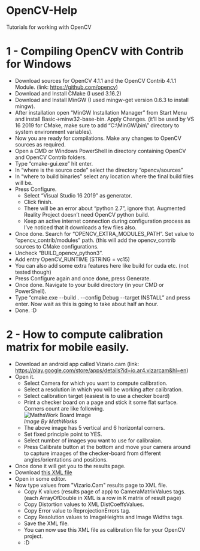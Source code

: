 # OpenCV-Help
Tutorials for working with OpenCV
# 1 - Compiling OpenCV with Contrib for Windows
* Download sources for OpenCV 4.1.1 and the OpenCV Contrib 4.1.1 Module. (link: https://github.com/opencv)
* Download and Install CMake (I used 3.16.2)
* Download and Install MinGW (I used mingw-get version 0.6.3 to install mingw).
* After installation open “MinGW Installation Manager” from Start Menu and install Basic->minw32-base-bin. Apply Changes. (it’ll be used by VS 16 2019 for CMake, make sure to add “C:\MinGW\bin\” directory to system environment variables).
* Now you are ready for compilations. Make any changes to OpenCV sources as required.
* Open a CMD or Windows PowerShell in directory containing OpenCV and OpenCV Contrib folders.
* Type “cmake-gui.exe” hit enter.
* In “where is the source code” select the directory “opencv/sources”
* In “where to build binaries” select any location where the final build files will be.
* Press Configure.
  * Select “Visual Studio 16 2019” as generator.
  * Click finish.
  * There will be an error about “python 2.7”, ignore that. Augmented Reality Project doesn’t need OpenCV python build.
  * Keep an active internet connection during configuration process as I’ve noticed that it downloads a few files also.
* Once done. Search for “OPENCV_EXTRA_MODULES_PATH”. Set value to “opencv_contrib/modules” path. (this will add the opencv_contrib sources to CMake configurations.
* Uncheck “BUILD_opencv_python3”.
* Add entry OpenCV_RUNTIME (STRING = vc15)
* You can also add some extra features here like build for cuda etc. (not tested though)
* Press Configure again and once done, press Generate.
* Once done. Navigate to your build directory (in your CMD or PowerShell).
* Type “cmake.exe --build . --config Debug --target INSTALL” and press enter. Now wait as this is going to take about half an hour.
* Done. :D
# 2 - How to compute calibration matrix for mobile easily.
* Download an android app called Vizario.cam (link: https://play.google.com/store/apps/details?id=io.ar4.vizarcam&hl=en)
* Open it.
  * Select Camera for which you want to compute calibration.
  * Select a resolution in which you will be working after calibration.
  * Select calibration target (easiest is to use a checker board)
  * Print a checker board on a page and stick it some flat surface. Corners count are like following.  
  ![MathsWork Board Image](https://www.mathworks.com/help/vision/ref/checkerboard.png)  
  *Image By MathWorks*  
  * The above image has 5 vertical and 6 horizontal corners.
  * Set fixed principle point to YES.
  * Select number of images you want to use for calibraion.
  * Press Calibrate button at the bottom and move your camera around to capture imaages of the checker-board from different angles/orientations and positions.
* Once done it will get you to the results page.
* Download [this XML file](calibration_template.xml)
* Open in some editor.
* Now type values from "Vizario.Cam" results page to XML file.
  * Copy K values (results page of app) to CameraMatrixValues tags. (each ArrayOfDouble in XML is a row in K matrix of result page)
  * Copy Distortion values to XML DistCoeffsValues.
  * Copy Error value to ReprojectionErrors tag.
  * Copy Resolution values to ImageHeights and Image Widths tags.
  * Save the XML file.
  * You can now use this XML file as calibration file for your OpenCV project.
  * :D
